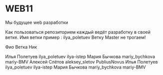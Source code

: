 # WEB11
Мы будущее web разработки


Как пользоваться репозиторием
каждый ведёт разработку в своей ветке. Имя ветки пример : ilya_poletuev
Ветку Master не трогаем!



Фио				      Ветка		        Ник

Илья Полетуев   ilya_poletuev   ilya-istep
Мария Бычкова   mariy_bychkova  mariy-BMV
Алексей Слётов aleksey_sletov PubliusNovus
Илья Полетуев   		ilya_poletuev   	ilya-istep
Мария Бычкова   		mariy_bychkova  	mariy-BMV


